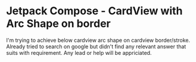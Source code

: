 
# Jetpack Compose - CardView with Arc Shape on border

I'm trying to achieve below cardview arc shape on cardview border/stroke.
Already tried to search on google but didn't find any relevant answer that suits with requirement.
Any lead or help will be appriciated.


        